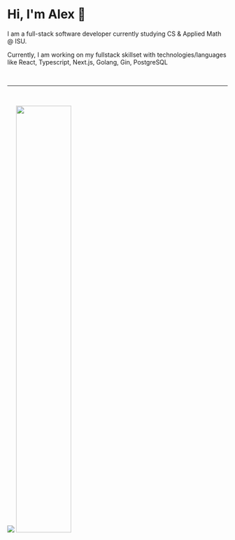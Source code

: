 <h1>Hi, I'm Alex 👋</h1>
<p>I am a full-stack software developer currently studying CS & Applied Math @ ISU.</p>
<p>Currently, I am working on my fullstack skillset with technologies/languages like React, Typescript, Next.js, Golang, Gin, PostgreSQL</p>
<br>

<hr/>
<br>
<p align="start">
  <img src ="https://github-readme-streak-stats.herokuapp.com?user=alex-yng&theme=darcula&hide_border=true&background=FFFFFF00">
  <img height="50%" width="auto" src ="https://github-readme-stats.vercel.app/api/top-langs/?username=alex-yng&layout=compact&hide_border=true&theme=darcula&bg_color=00000000&langs_count=6&hide=jupyter%20notebook,tex,css,php&exclude_repo=Pacman-AI">
</p>
